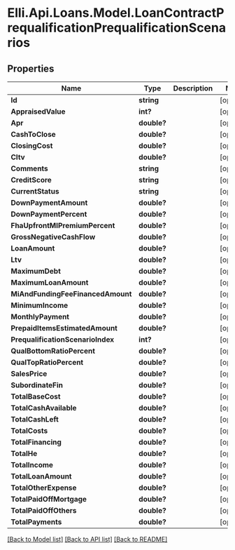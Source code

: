 # Elli.Api.Loans.Model.LoanContractPrequalificationPrequalificationScenarios
## Properties

Name | Type | Description | Notes
------------ | ------------- | ------------- | -------------
**Id** | **string** |  | [optional] 
**AppraisedValue** | **int?** |  | [optional] 
**Apr** | **double?** |  | [optional] 
**CashToClose** | **double?** |  | [optional] 
**ClosingCost** | **double?** |  | [optional] 
**Cltv** | **double?** |  | [optional] 
**Comments** | **string** |  | [optional] 
**CreditScore** | **string** |  | [optional] 
**CurrentStatus** | **string** |  | [optional] 
**DownPaymentAmount** | **double?** |  | [optional] 
**DownPaymentPercent** | **double?** |  | [optional] 
**FhaUpfrontMIPremiumPercent** | **double?** |  | [optional] 
**GrossNegativeCashFlow** | **double?** |  | [optional] 
**LoanAmount** | **double?** |  | [optional] 
**Ltv** | **double?** |  | [optional] 
**MaximumDebt** | **double?** |  | [optional] 
**MaximumLoanAmount** | **double?** |  | [optional] 
**MiAndFundingFeeFinancedAmount** | **double?** |  | [optional] 
**MinimumIncome** | **double?** |  | [optional] 
**MonthlyPayment** | **double?** |  | [optional] 
**PrepaidItemsEstimatedAmount** | **double?** |  | [optional] 
**PrequalificationScenarioIndex** | **int?** |  | [optional] 
**QualBottomRatioPercent** | **double?** |  | [optional] 
**QualTopRatioPercent** | **double?** |  | [optional] 
**SalesPrice** | **double?** |  | [optional] 
**SubordinateFin** | **double?** |  | [optional] 
**TotalBaseCost** | **double?** |  | [optional] 
**TotalCashAvailable** | **double?** |  | [optional] 
**TotalCashLeft** | **double?** |  | [optional] 
**TotalCosts** | **double?** |  | [optional] 
**TotalFinancing** | **double?** |  | [optional] 
**TotalHe** | **double?** |  | [optional] 
**TotalIncome** | **double?** |  | [optional] 
**TotalLoanAmount** | **double?** |  | [optional] 
**TotalOtherExpense** | **double?** |  | [optional] 
**TotalPaidOffMortgage** | **double?** |  | [optional] 
**TotalPaidOffOthers** | **double?** |  | [optional] 
**TotalPayments** | **double?** |  | [optional] 

[[Back to Model list]](../README.md#documentation-for-models) [[Back to API list]](../README.md#documentation-for-api-endpoints) [[Back to README]](../README.md)


